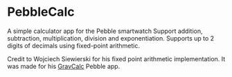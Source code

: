 # PebbleCalc
A simple calculator app for the Pebble smartwatch
Support addition, subtraction, multiplication, division and exponentiation.
Supports up to 2 digits of decimals using fixed-point arithmetic.

Credit to Wojciech Siewierski for his fixed point arithmetic implementation. It was made for his [GravCalc](https://github.com/Vifon/GravCalc) Pebble app.
